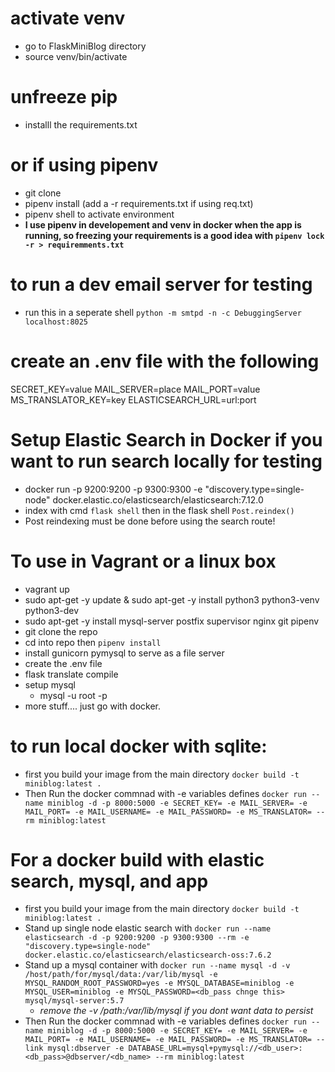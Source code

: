 # activate venv
- go to FlaskMiniBlog directory
- source venv/bin/activate

# unfreeze pip
- installl the requirements.txt

# or if using pipenv
- git clone
- pipenv install (add a -r requirements.txt  if using req.txt)
- pipenv shell to activate environment
- **I use pipenv in developement and venv in docker when the app is running, so freezing your requirements is a good idea with `pipenv lock -r > requiremments.txt`**

# to run a dev email server for testing
- run this in a seperate shell `python -m smtpd -n -c DebuggingServer localhost:8025`

# create an .env file with the following
  SECRET_KEY=value
  MAIL_SERVER=place
  MAIL_PORT=value
  MS_TRANSLATOR_KEY=key
  ELASTICSEARCH_URL=url:port

# Setup Elastic Search in Docker if you want to run search locally for testing
  - docker run -p 9200:9200 -p 9300:9300 -e "discovery.type=single-node" docker.elastic.co/elasticsearch/elasticsearch:7.12.0
  - index with cmd `flask shell` then in the flask shell `Post.reindex()`
  - Post reindexing must be done before using the search route!

# To use in Vagrant or a linux box
  - vagrant up
  - sudo apt-get -y update &  sudo apt-get -y install python3 python3-venv python3-dev
  - sudo apt-get -y install mysql-server postfix supervisor nginx git pipenv
  - git clone the repo
  - cd into repo then `pipenv install`
  - install gunicorn pymysql   to serve as a file server 
  - create the .env file
  - flask translate compile
  - setup mysql
    - mysql -u root -p
  - more stuff.... just go with docker.
  
# to run local docker with sqlite:
-  first you build your image from the main directory `docker build -t miniblog:latest .`
- Then Run the docker commnad with -e variables defines  `docker run --name miniblog -d -p 8000:5000 -e SECRET_KEY= -e MAIL_SERVER= -e MAIL_PORT= -e MAIL_USERNAME= -e MAIL_PASSWORD= -e MS_TRANSLATOR= --rm miniblog:latest`

# For a docker build with elastic search, mysql, and app
 - first you build your image from the main directory `docker build -t miniblog:latest .`
 - Stand up single node elastic search with `docker run --name elasticsearch -d -p 9200:9200 -p 9300:9300 --rm -e "discovery.type=single-node" docker.elastic.co/elasticsearch/elasticsearch-oss:7.6.2`
 - Stand up a mysql container with `docker run --name mysql -d -v /host/path/for/mysql/data:/var/lib/mysql -e MYSQL_RANDOM_ROOT_PASSWORD=yes -e MYSQL_DATABASE=miniblog -e MYSQL_USER=miniblog -e MYSQL_PASSWORD=<db_pass chnge this> mysql/mysql-server:5.7`
   - *remove the -v /path:/var/lib/mysql if you dont want data to persist*
 - Then Run the docker commnad with -e variables defines  `docker run --name miniblog -d -p 8000:5000 -e SECRET_KEY= -e MAIL_SERVER= -e MAIL_PORT= -e MAIL_USERNAME= -e MAIL_PASSWORD= -e MS_TRANSLATOR= --link mysql:dbserver -e DATABASE_URL=mysql+pymysql://<db_user>:<db_pass>@dbserver/<db_name> --rm miniblog:latest`
